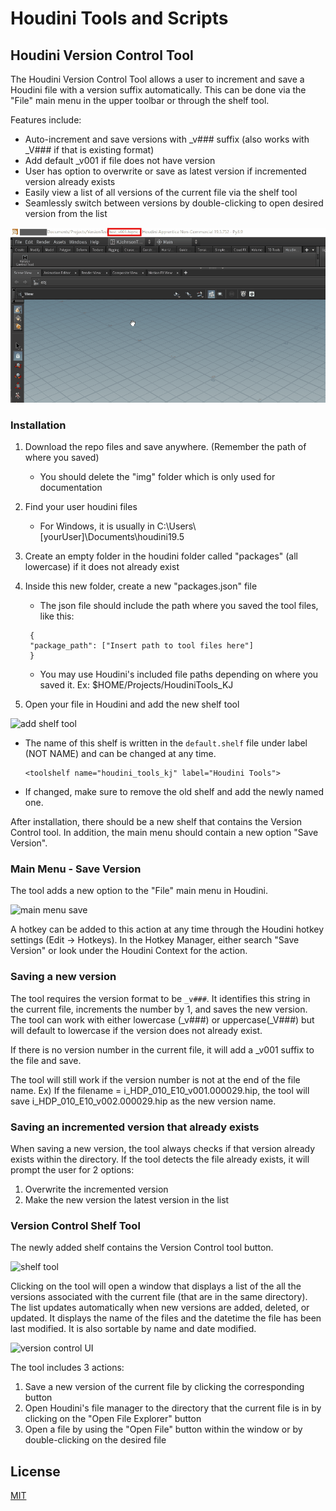 # Houdini Tools and Scripts

## Houdini Version Control Tool

The Houdini Version Control Tool allows a user to increment and save a Houdini file with a version suffix automatically. This can be done via the "File" main menu in the upper toolbar or through the shelf tool.

Features include:
* Auto-increment and save versions with _v### suffix (also works with _V### if that is existing format)
* Add default _v001 if file does not have version 
* User has option to overwrite or save as latest version if incremented version already exists
* Easily view a list of all versions of the current file via the shelf tool
* Seamlessly switch between versions by double-clicking to open desired version from the list
  
![save gif](img/testSave.gif)

### Installation

1. Download the repo files and save anywhere. (Remember the path of where you saved)
    
    - You should delete the "img" folder which is only used for documentation
2. Find your user houdini files 
    
    - For Windows, it is usually in C:\Users\\[yourUser]\Documents\houdini19.5

3. Create an empty folder in the houdini folder called "packages" (all lowercase) if it does not already exist
4. Inside this new folder, create a new "packages.json" file
    - The json file should include the path where you saved the tool files, like this:  

   ```
    {
    "package_path": ["Insert path to tool files here"]
    }
    ```
    - You may use Houdini's included file paths depending on where you saved it. Ex: $HOME/Projects/HoudiniTools_KJ
6. Open your file in Houdini and add the new shelf tool
  
![add shelf tool](img/AddToolShelf.png)
- The name of this shelf is written in the ```default.shelf``` file under label (NOT NAME) and can be changed at any time.  

  ```
  <toolshelf name="houdini_tools_kj" label="Houdini Tools">
  ```
- If changed, make sure to remove the old shelf and add the newly named one.

After installation, there should be a new shelf that contains the Version Control tool. In addition, the main menu should contain a new option "Save Version".  

### Main Menu - Save Version
The tool adds a new option to the "File" main menu in Houdini.  

![main menu save](img/mainMenuSaveV.png)

A hotkey can be added to this action at any time through the Houdini hotkey settings (Edit -> Hotkeys). In the Hotkey Manager, either search "Save Version" or look under the Houdini Context for the action.

### Saving a new version
The tool requires the version format to be ```_v###```. It identifies this string in the current file, increments the number by 1, and saves the new version. The tool can work with either lowercase (_v###) or uppercase(_V###) but will default to lowercase if the version does not already exist.

If there is no version number in the current file, it will add a _v001 suffix to the file and save. 

The tool will still work if the version number is not at the end of the file name. 
Ex) If the filename = i_HDP_010_E10_v001.000029.hip, the tool will save i_HDP_010_E10_v002.000029.hip as the new version name.

### Saving an incremented version that already exists
When saving a new version, the tool always checks if that version already exists within the directory. If the tool detects the file already exists, it will prompt the user for 2 options:
1. Overwrite the incremented version
2. Make the new version the latest version in the list 

### Version Control Shelf Tool
The newly added shelf contains the Version Control tool button.  

![shelf tool](img/shelfTool.png)

Clicking on the tool will open a window that displays a list of the all the versions associated with the current file (that are in the same directory). The list updates automatically when new versions are added, deleted, or updated. It displays the name of the files and the datetime the file has been last modified. It is also sortable by name and date modified.

![version control UI](img/versionControlUI.png)

The tool includes 3 actions:
1. Save a new version of the current file by clicking the corresponding button
2. Open Houdini's file manager to the directory that the current file is in by clicking on the "Open File Explorer" button
3. Open a file by using the "Open File" button within the window or by double-clicking on the desired file

## License
[MIT](https://choosealicense.com/licenses/mit/)
